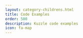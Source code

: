 ```yaml
---
layout: category-childrens.html
title: Code Examples
order: 500
description: Kuzzle code examples
icon: fa-map
---
```


